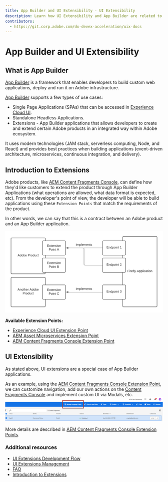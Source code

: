 ```yaml
---
title: App Builder and UI Extensibility - UI Extensibility
description: Learn how UI Extensibility and App Builder are related to each other
contributors:
  - https://git.corp.adobe.com/dx-devex-acceleration/uix-docs
---
```

# App Builder and UI Extensibility

## What is App Builder
[App Builder](https://developer.adobe.com/app-builder/docs/overview/) is a framework that enables developers to build custom web applications, deploy and run it on Adobe infrastructure.

[App Builder](https://developer.adobe.com/app-builder/docs/overview/) supports a few types of use cases:
- Single Page Applications (SPAs) that can be accessed in [Experience Cloud UI](https://experience.adobe.com/).
- Standalone Headless Applications.
- Extensions - App Builder applications that allows developers to create and extend certain Adobe products in an integrated way within Adobe ecosystem.

It uses modern technologies (JAM stack, serverless computing, Node, and React) and provides best practices when building applications (event-driven architecture, microservices, continuous integration, and delivery).


## Introduction to Extensions
Adobe products, like [AEM Content Fragments Console](pages/dx-devex-acceleration/uix-docs/services/aem-cf-console-admin/), can define how they'd like customers to extend the product through App Builder Applications (what operations are allowed, what data format is expected, etc).
From the developer's point of view, the developer will be able to build applications using these `Extension Points` that match the requirements of the product.

In other words, we can say that this is a contract between an Adobe product and an App Builder application.

![Extensions](extensions.png)

**Available Extension Points:**

- [Experience Cloud UI Extension Point](https://developer.adobe.com/app-builder/docs/guides/extensions/#experience-cloud-ui-extension-point)
- [AEM Asset Microservices Extension Point](https://developer.adobe.com/app-builder/docs/guides/extensions/#aem-asset-microservices-extension-point)
- [AEM Content Fragments Console Extension Point](pages/dx-devex-acceleration/uix-docs/services/aem-cf-console-admin/api/)

## UI Extensibility

As stated above, UI extensions are a special case of App Builder applications.

As an example, using the [AEM Content Fragments Console Extension Point](pages/dx-devex-acceleration/uix-docs/services/aem-cf-console-admin/api/), we can customize navigation, add our own actions on the [Content Fragments Console](/pages/dx-devex-acceleration/uix-docs/services/aem-cf-console-admin/) and implement custom UI via Modals, etc.
![UI Extensibility in AEM Content Fragments Console](../../guides/development/publishing-2.png)

More details are described in [AEM Content Fragments Console Extension Points](/pages/dx-devex-acceleration/uix-docs/services/aem-cf-console-admin/api/).
     
### Additional resources
- [UI Extensions Development Flow](pages/dx-devex-acceleration/uix-docs/guides/development/)
- [UI Extensions Management](pages/dx-devex-acceleration/uix-docs/guides/publication/)
- [FAQ](pages/dx-devex-acceleration/uix-docs/overview/faq/)
- [Introduction to Extensions](https://developer.adobe.com/app-builder/docs/guides/extensions/)
